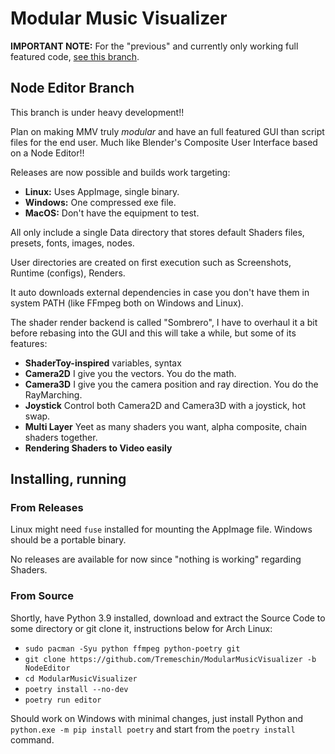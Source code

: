 # Modular Music Visualizer

**IMPORTANT NOTE:** For the "previous" and currently only working full featured code, [see this branch](https://github.com/Tremeschin/ModularMusicVisualizer/tree/master).


## Node Editor Branch

This branch is under heavy development!!

Plan on making MMV truly _modular_ and have an full featured GUI than script files for the end user. Much like Blender's Composite User Interface based on a Node Editor!!

Releases are now possible and builds work targeting:
- **Linux:** Uses AppImage, single binary.
- **Windows:** One compressed exe file.
- **MacOS:** Don't have the equipment to test.

All only include a single Data directory that stores default Shaders files, presets, fonts, images, nodes.

User directories are created on first execution such as Screenshots, Runtime (configs), Renders.

It auto downloads external dependencies in case you don't have them in system PATH (like FFmpeg both on Windows and Linux).

The shader render backend is called "Sombrero", I have to overhaul it a bit before rebasing into the GUI and this will take a while, but some of its features:
- **ShaderToy-inspired** variables, syntax
- **Camera2D** I give you the vectors. You do the math.
- **Camera3D** I give you the camera position and ray direction. You do the RayMarching.
- **Joystick** Control both Camera2D and Camera3D with a joystick, hot swap.
- **Multi Layer** Yeet as many shaders you want, alpha composite, chain shaders together.
- **Rendering Shaders to Video easily**


## Installing, running

### From Releases

Linux might need `fuse` installed for mounting the AppImage file. Windows should be a portable binary.

No releases are available for now since "nothing is working" regarding Shaders.

### From Source

Shortly, have Python 3.9 installed, download and extract the Source Code to some directory or git clone it, instructions below for Arch Linux: 

- `sudo pacman -Syu python ffmpeg python-poetry git`
- `git clone https://github.com/Tremeschin/ModularMusicVisualizer -b NodeEditor`
- `cd ModularMusicVisualizer`
- `poetry install --no-dev`
- `poetry run editor`

Should work on Windows with minimal changes, just install Python and `python.exe -m pip install poetry` and start from the `poetry install` command.
